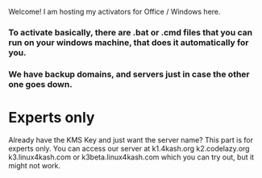 Welcome! I am hosting my activators for Office / Windows here.


### To activate basically, there are .bat or .cmd files that you can run on your windows machine, that does it automatically for you.
### We have backup domains, and servers just in case the other one goes down.


















# Experts only
Already have the KMS Key and just want the server name?
This part is for experts only.
You can access our server at k1.4kash.org k2.codelazy.org k3.linux4kash.com or k3beta.linux4kash.com which you can try out, but it might not work.
